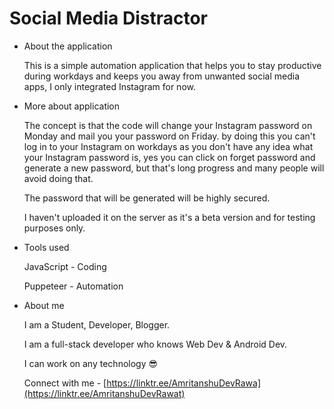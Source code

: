 # Social Media Distractor

- About the application

    This is a simple automation application that helps you to stay productive during workdays and keeps you away from unwanted social media apps, I only integrated Instagram for now.

- More about application

    The concept is that the code will change your Instagram password on Monday and mail you your password on Friday. by doing this you can't log in to your Instagram on workdays as you don't have any idea what your Instagram password is, yes you can click on forget password and generate a new password, but that's long progress and many people will avoid doing that.

    The password that will be generated will be highly secured.

    I haven't uploaded it on the server as it's a beta version and for testing purposes only.

- Tools used

    JavaScript - Coding

    Puppeteer - Automation

- About me

    I am a Student, Developer, Blogger.

    I am a full-stack developer who knows Web Dev & Android Dev.

    I can work on any technology 😎

    Connect with me - [https://linktr.ee/AmritanshuDevRawa](https://linktr.ee/AmritanshuDevRawat)
